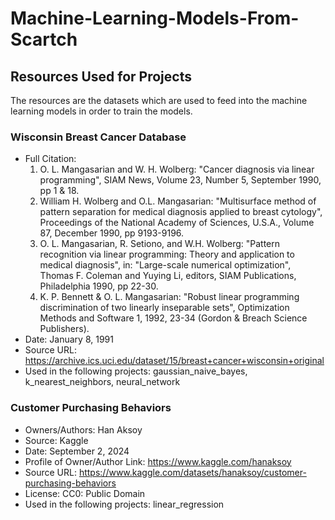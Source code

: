 # Machine-Learning-Models-From-Scartch

## Resources Used for Projects
The resources are the datasets which are used to feed into the machine learning models in order to train the models.
### Wisconsin Breast Cancer Database
* Full Citation:
   1. O. L. Mangasarian and W. H. Wolberg: "Cancer diagnosis via linear 
      programming", SIAM News, Volume 23, Number 5, September 1990, pp 1 & 18.
   2. William H. Wolberg and O.L. Mangasarian: "Multisurface method of 
      pattern separation for medical diagnosis applied to breast cytology", 
      Proceedings of the National Academy of Sciences, U.S.A., Volume 87, 
      December 1990, pp 9193-9196.
   3. O. L. Mangasarian, R. Setiono, and W.H. Wolberg: "Pattern recognition 
      via linear programming: Theory and application to medical diagnosis", 
      in: "Large-scale numerical optimization", Thomas F. Coleman and Yuying
      Li, editors, SIAM Publications, Philadelphia 1990, pp 22-30.
   4. K. P. Bennett & O. L. Mangasarian: "Robust linear programming 
      discrimination of two linearly inseparable sets", Optimization Methods
      and Software 1, 1992, 23-34 (Gordon & Breach Science Publishers).
* Date: January 8, 1991
* Source URL: https://archive.ics.uci.edu/dataset/15/breast+cancer+wisconsin+original
* Used in the following projects: gaussian_naive_bayes, k_nearest_neighbors, neural_network

### Customer Purchasing Behaviors
* Owners/Authors: Han Aksoy
* Source: Kaggle
* Date: September 2, 2024
* Profile of Owner/Author Link: https://www.kaggle.com/hanaksoy
* Source URL: https://www.kaggle.com/datasets/hanaksoy/customer-purchasing-behaviors
* License: CC0: Public Domain
* Used in the following projects: linear_regression